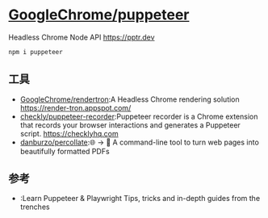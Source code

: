 # [GoogleChrome/puppeteer](https://github.com/GoogleChrome/puppeteer)

Headless Chrome Node API https://pptr.dev

```sh
npm i puppeteer
```

## 工具

* [GoogleChrome/rendertron](https://github.com/GoogleChrome/rendertron):A Headless Chrome rendering solution https://render-tron.appspot.com/
* [checkly/puppeteer-recorder](https://github.com/checkly/puppeteer-recorder):Puppeteer recorder is a Chrome extension that records your browser interactions and generates a Puppeteer script. https://checklyhq.com
* [danburzo/percollate](https://github.com/danburzo/percollate):🌐 → 📖 A command-line tool to turn web pages into beautifully formatted PDFs

## 参考

* [](https://theheadless.dev/):Learn Puppeteer & Playwright
  Tips, tricks and in-depth guides from the trenches
